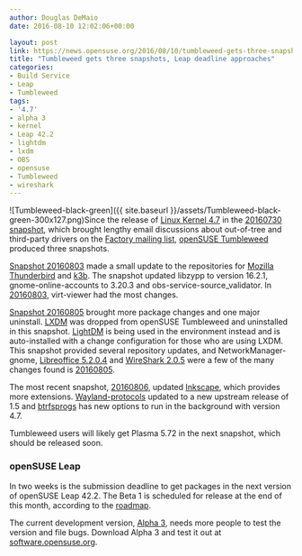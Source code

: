 ```yaml
---
author: Douglas DeMaio
date: 2016-08-10 12:02:06+00:00

layout: post
link: https://news.opensuse.org/2016/08/10/tumbleweed-gets-three-snapshots-leap-deadline-approaches/
title: "Tumbleweed gets three snapshots, Leap deadline approaches"
categories:
- Build Service
- Leap
- Tumbleweed
tags:
- '4.7'
- alpha 3
- kernel
- Leap 42.2
- lightdm
- lxdm
- OBS
- opensuse
- Tumbleweed
- wireshark
---
```

![Tumbleweed-black-green]({{ site.baseurl }}/assets/Tumbleweed-black-green-300x127.png)Since the release of [Linux Kernel 4.7](https://www.kernel.org/) in the [20160730 snapshot](https://lists.opensuse.org/opensuse-factory/2016-08/msg00053.html), which brought lengthy email discussions about out-of-tree and third-party drivers on the [Factory mailing list](https://lists.opensuse.org/opensuse-factory/), [openSUSE Tumbleweed](https://en.opensuse.org/Portal:Tumbleweed) produced three snapshots.

[Snapshot 20160803](https://lists.opensuse.org/opensuse-factory/2016-08/msg00101.html) made a small update to the repositories for [Mozilla Thunderbird](https://www.mozilla.org/en-US/thunderbird/) and [k3b](http://www.k3b.org/). The snapshot updated libzypp to version 16.2.1, gnome-online-accounts to 3.20.3 and obs-service-source_validator. In [20160803](https://lists.opensuse.org/opensuse-factory/2016-08/msg00101.html), virt-viewer had the most changes.

[Snapshot 20160805](https://lists.opensuse.org/opensuse-factory/2016-08/msg00116.html) brought more package changes and one major uninstall. [LXDM](http://wiki.lxde.org/en/LXDM) was dropped from openSUSE Tumbleweed and uninstalled in this snapshot. [LightDM](https://www.freedesktop.org/wiki/Software/LightDM/) is being used in the environment instead and is auto-installed with a change configuration for those who are using LXDM. This snapshot provided several repository updates, and NetworkManager-gnome, [Libreoffice 5.2.0.4](https://www.libreoffice.org/download/libreoffice-fresh/?version=5.2.0) and [WireShark 2.0.5](https://www.wireshark.org/docs/relnotes/wireshark-2.0.5.html) were a few of the many changes found is [20160805](https://lists.opensuse.org/opensuse-factory/2016-08/msg00116.html).

The most recent snapshot, [20160806](https://lists.opensuse.org/opensuse-factory/2016-08/msg00164.html), updated [Inkscape](https://inkscape.org/en/), which provides more extensions. [Wayland-protocols](https://cgit.freedesktop.org/wayland/wayland-protocols) updated to a new upstream release of 1.5 and [btrfsprogs](https://btrfs.wiki.kernel.org/index.php/Changelog) has new options to run in the background with version 4.7.

Tumbleweed users will likely get Plasma 5.72 in the next snapshot, which should be released soon.


### openSUSE Leap


In two weeks is the submission deadline to get packages in the next version of openSUSE Leap 42.2. The Beta 1 is scheduled for release at the end of this month, according to the [roadmap](https://en.opensuse.org/openSUSE:Roadmap).

The current development version, [Alpha 3](https://software.opensuse.org/developer/en?release=developer), needs more people to test the version and file bugs. Download Alpha 3 and test it out at [software.opensuse.org](https://software.opensuse.org/developer/en?release=developer).		
